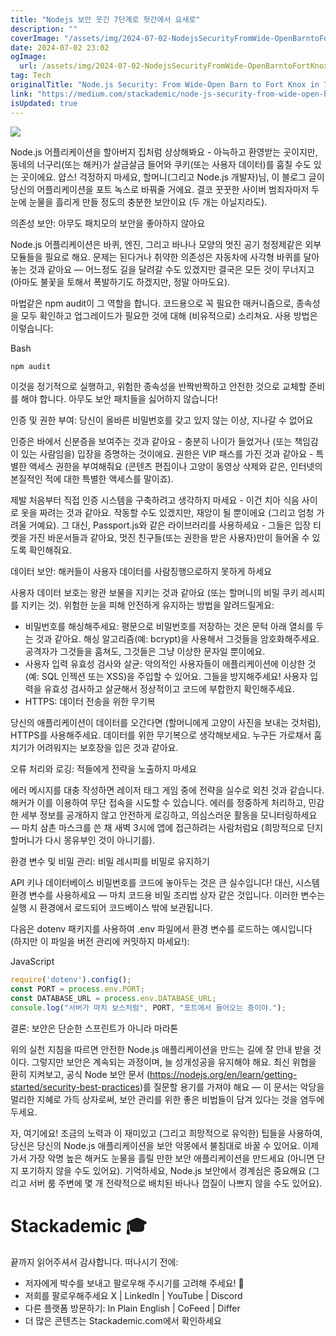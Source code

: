 ```yaml
---
title: "Nodejs 보안 웃긴 7단계로 헛간에서 요새로"
description: ""
coverImage: "/assets/img/2024-07-02-NodejsSecurityFromWide-OpenBarntoFortKnoxin7HilariousSteps_0.png"
date: 2024-07-02 23:02
ogImage: 
  url: /assets/img/2024-07-02-NodejsSecurityFromWide-OpenBarntoFortKnoxin7HilariousSteps_0.png
tag: Tech
originalTitle: "Node.js Security: From Wide-Open Barn to Fort Knox in 7 Hilarious Steps"
link: "https://medium.com/stackademic/node-js-security-from-wide-open-barn-to-fort-knox-in-7-hilarious-steps-d51e67d29489"
isUpdated: true
---
```






<img src="/assets/img/2024-07-02-NodejsSecurityFromWide-OpenBarntoFortKnoxin7HilariousSteps_0.png" />

Node.js 어플리케이션을 할아버지 집처럼 상상해봐요 - 아늑하고 환영받는 곳이지만, 동네의 너구리(또는 해커)가 살금살금 들어와 쿠키(또는 사용자 데이터)를 훔칠 수도 있는 곳이에요. 얍스! 걱정하지 마세요, 할머니(그리고 Node.js 개발자)님, 이 블로그 글이 당신의 어플리케이션을 포트 녹스로 바꿔줄 거에요. 결코 꿋꿋한 사이버 범죄자마저 두 눈에 눈물을 흘리게 만들 정도의 충분한 보안이요 (두 개는 아닐지라도).

의존성 보안: 아무도 패치모의 보안을 좋아하지 않아요

Node.js 어플리케이션은 바퀴, 엔진, 그리고 바나나 모양의 멋진 공기 청정제같은 외부 모듈들을 필요로 해요. 문제는 된다거나 취약한 의존성은 자동차에 사각형 바퀴를 달아놓는 것과 같아요 — 어느정도 길을 달려갈 수도 있겠지만 결국은 모든 것이 무너지고 (아마도 불꽃을 토해서 폭발하기도 하겠지만, 정말 아마도요).

<div class="content-ad"></div>

마법같은 npm audit이 그 역할을 합니다. 코드용으로 꼭 필요한 매커니즘으로, 종속성을 모두 확인하고 업그레이드가 필요한 것에 대해 (비유적으로) 소리쳐요. 사용 방법은 이렇습니다:

Bash

```js
npm audit
```

이것을 정기적으로 실행하고, 위험한 종속성을 반짝반짝하고 안전한 것으로 교체할 준비를 해야 합니다. 아무도 보안 패치들을 싫어하지 않습니다!

<div class="content-ad"></div>

인증 및 권한 부여: 당신이 올바른 비밀번호를 갖고 있지 않는 이상, 지나갈 수 없어요

인증은 바에서 신분증을 보여주는 것과 같아요 - 충분히 나이가 들었거나 (또는 책임감이 있는 사람임을) 입장을 증명하는 것이에요. 권한은 VIP 패스를 가진 것과 같아요 - 특별한 액세스 권한을 부여해줘요 (콘텐츠 편집이나 고양이 동영상 삭제와 같은, 인터넷의 본질적인 적에 대한 특별한 액세스를 말이죠).

제발 처음부터 직접 인증 시스템을 구축하려고 생각하지 마세요 - 이건 치아 식음 사이로 옷을 짜려는 것과 같아요. 작동할 수도 있겠지만, 재앙이 될 뿐이에요 (그리고 엄청 가려울 거예요). 그 대신, Passport.js와 같은 라이브러리를 사용하세요 - 그들은 입장 티켓을 가진 바운서들과 같아요, 멋진 친구들(또는 권한을 받은 사용자)만이 들어올 수 있도록 확인해줘요.

데이터 보안: 해커들이 사용자 데이터를 사람징행으로하지 못하게 하세요

<div class="content-ad"></div>

사용자 데이터 보호는 왕관 보물을 지키는 것과 같아요 (또는 할머니의 비밀 쿠키 레시피를 지키는 것). 위험한 눈을 피해 안전하게 유지하는 방법을 알려드릴게요:

- 비밀번호를 해싱해주세요: 평문으로 비밀번호를 저장하는 것은 문턱 아래 열쇠를 두는 것과 같아요. 해싱 알고리즘(예: bcrypt)을 사용해서 그것들을 암호화해주세요. 공격자가 그것들을 훔쳐도, 그것들은 그냥 이상한 문자일 뿐이에요.
- 사용자 입력 유효성 검사와 살균: 악의적인 사용자들이 애플리케이션에 이상한 것(예: SQL 인젝션 또는 XSS)을 주입할 수 있어요. 그들을 방지해주세요! 사용자 입력을 유효성 검사하고 살균해서 정상적이고 코드에 부합한지 확인해주세요.
- HTTPS: 데이터 전송을 위한 무기복

당신의 애플리케이션이 데이터를 오간다면 (할머니에게 고양이 사진을 보내는 것처럼), HTTPS를 사용해주세요. 데이터를 위한 무기복으로 생각해보세요. 누구든 가로채서 훔치기가 어려워지는 보호장을 입은 것과 같아요.

오류 처리와 로깅: 적들에게 전략을 노출하지 마세요

<div class="content-ad"></div>

에러 메시지를 대충 작성하면 레이저 태그 게임 중에 전략을 실수로 외친 것과 같습니다. 해커가 이를 이용하여 무단 접속을 시도할 수 있습니다. 에러를 정중하게 처리하고, 민감한 세부 정보를 공개하지 않고 안전하게 로깅하고, 의심스러운 활동을 모니터링하세요 — 마치 삼촌 마스크를 쓴 채 새벽 3시에 앱에 접근하려는 사람처럼요 (희망적으로 단지 할머니가 다시 몽유부인 것이 아니기를).

환경 변수 및 비밀 관리: 비밀 레시피를 비밀로 유지하기

API 키나 데이터베이스 비밀번호를 코드에 놓아두는 것은 큰 실수입니다! 대신, 시스템 환경 변수를 사용하세요 — 마치 코드용 비밀 조리법 상자 같은 것입니다. 이러한 변수는 실행 시 환경에서 로드되어 코드베이스 밖에 보관됩니다.

다음은 dotenv 패키지를 사용하여 .env 파일에서 환경 변수를 로드하는 예시입니다 (하지만 이 파일을 버전 관리에 커밋하지 마세요!):

<div class="content-ad"></div>

JavaScript

```js
require('dotenv').config();
const PORT = process.env.PORT;
const DATABASE_URL = process.env.DATABASE_URL;
console.log("서버가 마치 보스처럼", PORT, "포트에서 들어오는 중이야.");
```

결론: 보안은 단순한 스프린트가 아니라 마라톤

위의 실천 지침을 따르면 안전한 Node.js 애플리케이션을 만드는 길에 잘 안내 받을 것이다. 그렇지만 보안은 계속되는 과정이며, 늘 성개성공을 유지해야 해요. 최신 위협을 환히 지켜보고, 공식 Node 보안 문서 (https://nodejs.org/en/learn/getting-started/security-best-practices)를 질문할 용기를 가져야 해요 — 이 문서는 악당을 멀리한 지혜로 가득 상자로써, 보안 관리를 위한 좋은 비법들이 담겨 있다는 것을 염두에 두세요.

<div class="content-ad"></div>

자, 여기에요! 조금의 노력과 이 재미있고 (그리고 희망적으로 유익한) 팁들을 사용하여, 당신은 당신의 Node.js 애플리케이션을 보안 악몽에서 불침대로 바꿀 수 있어요. 이제 가서 가장 악명 높은 해커도 눈물을 흘릴 만한 보안 애플리케이션을 만드세요 (아니면 단지 포기하지 않을 수도 있어요). 기억하세요, Node.js 보안에서 경계심은 중요해요 (그리고 서버 룸 주변에 몇 개 전략적으로 배치된 바나나 껍질이 나쁘지 않을 수도 있어요).

# Stackademic 🎓

끝까지 읽어주셔서 감사합니다. 떠나시기 전에:

- 저자에게 박수를 보내고 팔로우해 주시기를 고려해 주세요! 👏
- 저희를 팔로우해주세요 X | LinkedIn | YouTube | Discord
- 다른 플랫폼 방문하기: In Plain English | CoFeed | Differ
- 더 많은 콘텐츠는 Stackademic.com에서 확인하세요